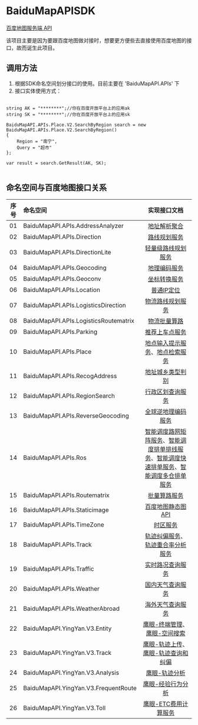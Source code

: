 # BaiduMapAPISDK

[百度地图服务端 API](https://lbs.baidu.com/index.php?title=webapi)

该项目主要是因为要跟百度地图做对接时，想要更方便些去直接使用百度地图的接口，故而诞生此项目。

## 调用方法

1. 根据SDK命名空间划分接口的使用。目前主要在 'BaiduMapAPI.APIs' 下
2. 接口实体使用方式：

```

string AK = "********";//你在百度开放平台上的应用ak
string SK = "********";//你在百度开放平台上的应用sk

BaiduMapAPI.APIs.Place.V2.SearchByRegion search = new BaiduMapAPI.APIs.Place.V2.SearchByRegion()
{
    Region = "南宁",
    Query = "超市"
};

var result = search.GetResult(AK, SK);


```

## 命名空间与百度地图接口关系

序号 | 命名空间 | 实现接口文档
:--: | :-- | :--: 
01 | BaiduMapAPI.APIs.AddressAnalyzer | [地址解析聚合](https://lbsyun.baidu.com/index.php?title=webapi/address_analyze)
02 | BaiduMapAPI.APIs.Direction | [路线规划服务](https://lbsyun.baidu.com/index.php?title=webapi/direction-api-v2)
03 | BaiduMapAPI.APIs.DirectionLite | [轻量级路线规划服务](https://lbsyun.baidu.com/index.php?title=webapi/directionlite-v1)
04 | BaiduMapAPI.APIs.Geocoding | [地理编码服务](https://lbsyun.baidu.com/index.php?title=webapi/guide/webservice-geocoding)
05 | BaiduMapAPI.APIs.Geoconv | [坐标转换服务](https://lbsyun.baidu.com/index.php?title=webapi/guide/changeposition)
06 | BaiduMapAPI.APIs.Location | [普通IP定位](https://lbsyun.baidu.com/index.php?title=webapi/ip-api)
07 | BaiduMapAPI.APIs.LogisticsDirection | [物流路线规划服务](https://lbsyun.baidu.com/index.php?title=webapi/direction-api-truck)
08 | BaiduMapAPI.APIs.LogisticsRoutematrix | [物流批量算路](https://lbsyun.baidu.com/index.php?title=webapi/route-matrix-truck)
09 | BaiduMapAPI.APIs.Parking | [推荐上车点服务](https://lbsyun.baidu.com/index.php?title=webapi/parking-api)
10 | BaiduMapAPI.APIs.Place | [地点输入提示服务](https://lbsyun.baidu.com/index.php?title=webapi/place-suggestion-api)、[地点检索服务](https://lbsyun.baidu.com/index.php?title=webapi/guide/webservice-placeapi)
11 | BaiduMapAPI.APIs.RecogAddress | [地址城乡类型判别](https://lbsyun.baidu.com/index.php?title=webapi/address_recognize)
12 | BaiduMapAPI.APIs.RegionSearch | [行政区划查询服务](https://lbsyun.baidu.com/index.php?title=webapi/district-search)
13 | BaiduMapAPI.APIs.ReverseGeocoding | [全球逆地理编码服务](https://lbsyun.baidu.com/index.php?title=webapi/guide/webservice-geocoding-abroad)
14 | BaiduMapAPI.APIs.Ros | [智能调度路网矩阵服务](https://lbsyun.baidu.com/index.php?title=webapi/ROS1)、[智能调度排单排线服务](https://lbsyun.baidu.com/index.php?title=webapi/ROS2)、[智能调度快速排单服务](https://lbsyun.baidu.com/index.php?title=webapi/ROS3)、[智能调度多仓排单服务](https://lbsyun.baidu.com/index.php?title=webapi/ROS4)
15 | BaiduMapAPI.APIs.Routematrix | [批量算路服务](https://lbsyun.baidu.com/index.php?title=webapi/route-matrix-api-v2)
16 | BaiduMapAPI.APIs.Staticimage | [百度地图静态图API](https://lbsyun.baidu.com/index.php?title=static)
17 | BaiduMapAPI.APIs.TimeZone | [时区服务](https://lbsyun.baidu.com/index.php?title=webapi/guide/timezone)
18 | BaiduMapAPI.APIs.Track | [轨迹纠偏服务](https://lbsyun.baidu.com/index.php?title=webapi/guide/trackrectify)、[轨迹重合率分析服务](https://lbsyun.baidu.com/index.php?title=webapi/guide/trackmatch)
19 | BaiduMapAPI.APIs.Traffic | [实时路况查询服务](https://lbsyun.baidu.com/index.php?title=webapi/traffic)
20 | BaiduMapAPI.APIs.Weather | [国内天气查询服务](https://lbsyun.baidu.com/index.php?title=webapi/weather)
21 | BaiduMapAPI.APIs.WeatherAbroad | [海外天气查询服务](https://lbsyun.baidu.com/index.php?title=webapi/weather-abroad)
22 | BaiduMapAPI.YingYan.V3.Entity | [鹰眼-终端管理](http://lbsyun.baidu.com/index.php?title=yingyan/api/v3/entity)、[鹰眼-空间搜索](http://lbsyun.baidu.com/index.php?title=yingyan/api/v3/entitysearch)
23 | BaiduMapAPI.YingYan.V3.Track | [鹰眼-轨迹上传](http://lbsyun.baidu.com/index.php?title=yingyan/api/v3/trackupload)、[鹰眼-轨迹查询和纠偏](http://lbsyun.baidu.com/index.php?title=yingyan/api/v3/trackprocess)
24 | BaiduMapAPI.YingYan.V3.Analysis | [鹰眼-轨迹分析](https://lbsyun.baidu.com/index.php?title=yingyan/api/v3/analysis)
25 | BaiduMapAPI.YingYan.V3.FrequentRoute | [鹰眼-经验行为分析](https://lbsyun.baidu.com/index.php?title=yingyan/api/v3/empiricalbehavior)
26 | BaiduMapAPI.YingYan.V3.Toll | [鹰眼-ETC费用计算服务](https://lbsyun.baidu.com/index.php?title=yingyan/api/v3/toll)